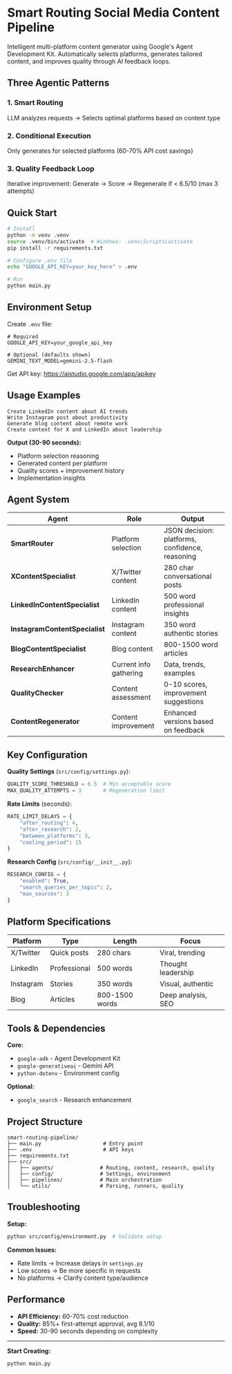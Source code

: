 # Smart Routing Social Media Content Pipeline

Intelligent multi-platform content generator using Google's Agent Development Kit. Automatically selects platforms, generates tailored content, and improves quality through AI feedback loops.

## Three Agentic Patterns

### 1. Smart Routing
LLM analyzes requests → Selects optimal platforms based on content type

### 2. Conditional Execution  
Only generates for selected platforms (60-70% API cost savings)

### 3. Quality Feedback Loop
Iterative improvement: Generate → Score → Regenerate if < 6.5/10 (max 3 attempts)

## Quick Start

```bash
# Install
python -m venv .venv
source .venv/bin/activate  # Windows: .venv\Scripts\activate
pip install -r requirements.txt

# Configure .env file
echo "GOOGLE_API_KEY=your_key_here" > .env

# Run
python main.py
```

## Environment Setup

Create `.env` file:
```env
# Required
GOOGLE_API_KEY=your_google_api_key

# Optional (defaults shown)
GEMINI_TEXT_MODEL=gemini-2.5-flash
```

Get API key: https://aistudio.google.com/app/apikey

## Usage Examples

```
Create LinkedIn content about AI trends
Write Instagram post about productivity  
Generate blog content about remote work
Create content for X and LinkedIn about leadership
```

**Output (30-90 seconds):**
- Platform selection reasoning
- Generated content per platform
- Quality scores + improvement history
- Implementation insights

## Agent System

| Agent | Role | Output |
|-------|------|--------|
| **SmartRouter** | Platform selection | JSON decision: platforms, confidence, reasoning |
| **XContentSpecialist** | X/Twitter content | 280 char conversational posts |
| **LinkedInContentSpecialist** | LinkedIn content | 500 word professional insights |
| **InstagramContentSpecialist** | Instagram content | 350 word authentic stories |
| **BlogContentSpecialist** | Blog content | 800-1500 word articles |
| **ResearchEnhancer** | Current info gathering | Data, trends, examples |
| **QualityChecker** | Content assessment | 0-10 scores, improvement suggestions |
| **ContentRegenerator** | Content improvement | Enhanced versions based on feedback |

## Key Configuration

**Quality Settings** (`src/config/settings.py`):
```python
QUALITY_SCORE_THRESHOLD = 6.5  # Min acceptable score
MAX_QUALITY_ATTEMPTS = 3       # Regeneration limit
```

**Rate Limits** (seconds):
```python
RATE_LIMIT_DELAYS = {
    "after_routing": 4,
    "after_research": 2,
    "between_platforms": 3,
    "cooling_period": 15
}
```

**Research Config** (`src/config/__init__.py`):
```python
RESEARCH_CONFIG = {
    "enabled": True,
    "search_queries_per_topic": 2,
    "max_sources": 3
}
```

## Platform Specifications

| Platform | Type | Length | Focus |
|----------|------|--------|-------|
| X/Twitter | Quick posts | 280 chars | Viral, trending |
| LinkedIn | Professional | 500 words | Thought leadership |
| Instagram | Stories | 350 words | Visual, authentic |
| Blog | Articles | 800-1500 words | Deep analysis, SEO |

## Tools & Dependencies

**Core:**
- `google-adk` - Agent Development Kit
- `google-generativeai` - Gemini API  
- `python-dotenv` - Environment config

**Optional:**
- `google_search` - Research enhancement

## Project Structure

```
smart-routing-pipeline/
├── main.py                    # Entry point
├── .env                       # API keys
├── requirements.txt
├── src/
│   ├── agents/               # Routing, content, research, quality
│   ├── config/               # Settings, environment
│   ├── pipelines/            # Main orchestration
│   └── utils/                # Parsing, runners, quality
```

## Troubleshooting

**Setup:**
```bash
python src/config/environment.py  # Validate setup
```

**Common Issues:**
- Rate limits → Increase delays in `settings.py`
- Low scores → Be more specific in requests
- No platforms → Clarify content type/audience

## Performance

- **API Efficiency:** 60-70% cost reduction
- **Quality:** 85%+ first-attempt approval, avg 8.1/10
- **Speed:** 30-90 seconds depending on complexity

---

**Start Creating:**
```bash
python main.py
```